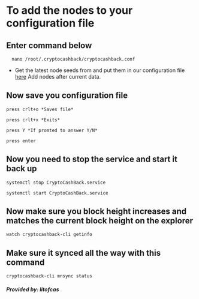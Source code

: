 # To add the nodes to your configuration file
  ## Enter command below
  ```
    nano /root/.cryptocashback/cryptocashback.conf
  ```
  
  * Get the latest node seeds from and put them in our configuration file [here](https://github.com/CryptoCashBack-Hub/CCB_Guides/blob/master/Seed_List/seeds) Add nodes after current data.
  
  ## Now save you configuration file
  
  ```
  press crlt+o *Saves file*
  ```
  ```
  press crlt+x *Exits*
  ```
  ```
  press Y *If promted to answer Y/N*
  ```
  ```
  press enter
  ```
  
  ## Now you need to stop the service and start it back up
  
   ```
   systemctl stop CryptoCashBack.service
   ```
   ```
   systemctl start CryptoCashBack.service
   ```
   
   ## Now make sure you block height increases and matches the current block height on the explorer
   
   ```
   watch cryptocashback-cli getinfo
   ```
   
   ## Make sure it synced all the way with this command
   ```
   cryptocashback-cli mnsync status
   ```
   
   
   ##### Provided by: litofcas
